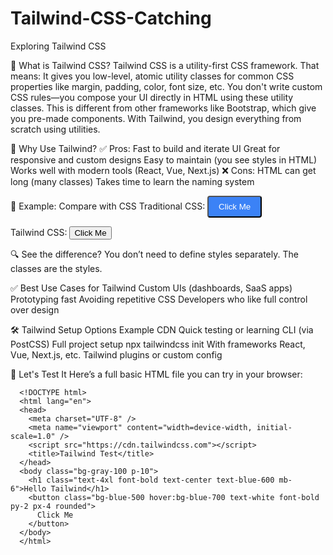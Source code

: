 # Tailwind-CSS-Catching
Exploring Tailwind CSS 


🧠 What is Tailwind CSS?
        Tailwind CSS is a utility-first CSS framework. That means:
        It gives you low-level, atomic utility classes for common CSS properties like margin, padding, color, font size, etc.
        You don't write custom CSS rules—you compose your UI directly in HTML using these utility classes.
        This is different from other frameworks like Bootstrap, which give you pre-made components. With Tailwind, you design everything from scratch using utilities.

🎨 Why Use Tailwind?
✅ Pros:
        Fast to build and iterate UI
        Great for responsive and custom designs
        Easy to maintain (you see styles in HTML)
        Works well with modern tools (React, Vue, Next.js)
❌ Cons:
        HTML can get long (many classes)
        Takes time to learn the naming system

🧾 Example: Compare with CSS
Traditional CSS:
        <style>
          .btn {
            background-color: #3b82f6;
            color: white;
            padding: 0.5rem 1rem;
            border-radius: 0.25rem;
          }
        </style>
        <button class="btn">Click Me</button>

Tailwind CSS:
        <button class="bg-blue-500 text-white px-4 py-2 rounded">Click Me</button>
        
🔍 See the difference?
         You don’t need to define styles separately. The classes are the styles.

✅ Best Use Cases for Tailwind
        Custom UIs (dashboards, SaaS apps)
        Prototyping fast
        Avoiding repetitive CSS
        Developers who like full control over design

🛠️ Tailwind Setup Options
Example
        CDN
        Quick testing or learning
        <script src="https://cdn.tailwindcss.com"></script>
        CLI (via PostCSS)
Full project setup
        npx tailwindcss init
        With frameworks
        React, Vue, Next.js, etc.
        Tailwind plugins or custom config


🧪 Let's Test It
Here’s a full basic HTML file you can try in your browser:

      <!DOCTYPE html>
      <html lang="en">
      <head>
        <meta charset="UTF-8" />
        <meta name="viewport" content="width=device-width, initial-scale=1.0" />
        <script src="https://cdn.tailwindcss.com"></script>
        <title>Tailwind Test</title>
      </head>
      <body class="bg-gray-100 p-10">
        <h1 class="text-4xl font-bold text-center text-blue-600 mb-6">Hello Tailwind</h1>
        <button class="bg-blue-500 hover:bg-blue-700 text-white font-bold py-2 px-4 rounded">
          Click Me
        </button>
      </body>
      </html>
